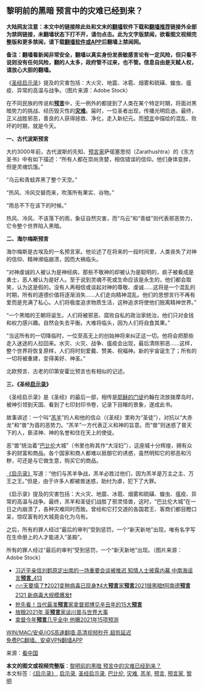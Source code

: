  <h2>黎明前的黑暗 预言中的灾难已经到来？</h2> <p class="notice"><b>大陆网友注意：本文中的链接除此处和文末的<a href="https://github.com/bannedbook/fanqiang" >翻墙</a>软件下载和<a href="https://github.com/killgcd/justmysocks/blob/master/README.md">翻墙推荐</a>链接外全部为禁网链接，未翻墙状态下打不开，请勿点击。此为文字版禁闻，欲看图文视频完整版和更多禁闻，请下载<a href="https://github.com/bannedbook/fanqiang">翻墙软件或APP</a>后翻墙上禁闻网。</p><p>备注：翻墙看新闻非常安全，翻墙以真实身份发表敏感言论有一定风险，但只看不说则没有任何风险，翻的人太多，政府管不过来，也不管。信息自由是天赋人权，请放心大胆的翻墙。</b></p>  <div class="entry"> <p id="conimg">《<a href="https://www.bannedbook.org/bnews/tag/%E5%9C%A3%E7%BB%8F%E5%90%AF%E7%A4%BA%E5%BD%95/" class="st_tag internal_tag" rel="tag" title="标签 圣经启示录 下的日志">圣经启示录</a>》提及的灾害包括：大火灾、地震、冰雹、烟雾和硫磺、蝗虫、瘟疫、异常的高温与战争。（图片来源：Adobe Stock）</p> <p>在不同民族的传说和<strong><span class='wp_keywordlink'><a href="https://www.bannedbook.org/forum5/" title="预言玄学禁书下载" rel="nofollow">预言</a></span></strong>中，无一例外的都提到了人类在某个特定时期，将面对黑暗势力的挑战、经历毁灭性的<strong><a href="https://www.bannedbook.org/bnews/tag/%E7%81%BE%E9%9A%BE/" class="st_tag internal_tag" rel="tag" title="标签 灾难 下的日志">灾难</a></strong>。届时，一位圣者出现，传播光明启迪。最终，正义战胜邪恶，善良的人获得拯救、净化，走入新纪元。而<a href="https://www.bannedbook.org/bnews/tag/%e9%a2%84%e8%a8%80/" class="st_tag internal_tag" rel="tag" title="标签 预言 下的日志">预言</a>中描绘的混乱、败坏的时期，就是今天。</p> <p><strong>一、古代波斯预言</strong></p> <p>大约3000年前，古代波斯的先知、<a href="https://www.bannedbook.org/bnews/tag/%e9%a2%84%e8%a8%80%e5%ae%b6/" class="st_tag internal_tag" rel="tag" title="标签 预言家 下的日志">预言家</a>萨偌塞思彻（Zarathushtra）的《东方圣书》中有如下描述：“所有人都在崇尚贪婪，相信错误的信仰。他们身体变胖，但是灵魂饥饿。”</p> <p>“乌云和青蛙弄黑了整个天空。”</p>  <p>“热风、冷风交替而来，吹落所有果实、谷物。”</p> <p>“雨总不下在该下的时候。”</p> <p>热风、冷风、不该落下的雨，象征自然灾害，而“乌云”和“青蛙”则代表邪恶势力，它令整个世界陷入黑暗。</p> <p><strong>二、海尔梅斯预言</strong></p> <p>海尔梅斯是古埃及的一名预言家。他论述了在将来的一段时间里，人类丧失了对神的信仰、精神濒临崩溃，因而大祸临头。</p>  <p>“对神虔诚的人被认为是神经病，那些不敬神的却被认为是聪明的，疯子被看成是勇士，恶人被认为是好人。至于说到灵魂不死或生命应该是永生的，他们都会取笑，认为这是假的。没有人再相信或谈起对神的尊敬、虔诚……这将是一个混乱的时期，所有的道德价值将逐渐消失……人们走向精神混乱。他们的思想言行不再有爱而是充满了私心。人们将极度追求物质生活，这种追求将使他们脱离精神世界。”</p> <p>“一个黑暗的王朝将诞生。人们将被邪恶、腐败自私的政治家统治，他们只对金钱和权力感兴趣。自然会失去平衡。大难将临头，因为人们将自食其果。”</p> <p>“当这所有的一切降临时，一位至高无上的创始神将来纠正这一切。他将会把那些走入迷途的人拉回来。水灾、火灾、战争、瘟疫会出现，最后清除邪恶……这样，整个世界将恢复原样，人们将时刻爱戴、赞美、祝福神。新的宇宙诞生了；所有的一切将被重建，变得美好、神圣。”</p> <p>北欧预言、古老的印第安霍比预言也有相似的记述。</p> <p><strong>三、《圣经<a href="https://www.bannedbook.org/bnews/tag/%E5%90%AF%E7%A4%BA%E5%BD%95/" class="st_tag internal_tag" rel="tag" title="标签 启示录 下的日志">启示录</a>》</strong></p>  <p>《圣经启示录》是《圣经》的最后一部，相传是<span class='wp_keywordlink'><a href="https://www.bannedbook.org/forum2/topic1317.html" title="耶稣的门徒是在搞政治吗" target="_blank">耶稣的门徒</a></span>约翰在流放拨摩岛时，被神引领到天国、看到了七印封印书卷，记录下目睹的景象，遂成此书。</p> <p>故事讲述：一个叫“<a href="https://www.bannedbook.org/bnews/tag/%E7%BE%94%E7%BE%8A/" class="st_tag internal_tag" rel="tag" title="标签 羔羊 下的日志">羔羊</a>”的人和他的信众（《圣经》里称为“圣徒”），对抗以“大赤龙”和“兽”为首的恶势力。“羔羊”一方代表正义和神的旨意。而“兽”则迷惑了普天下的人，亵渎神、神的名誉和住在天上的使徒。</p> <p>恶“兽”统治着“<a href="https://www.bannedbook.org/bnews/tag/%E5%B7%B4%E6%AF%94%E4%BC%A6/" class="st_tag internal_tag" rel="tag" title="标签 巴比伦 下的日志">巴比伦</a>大城”（书里也称其作“大淫妇”），这座城十分辉煌，拥有众多的财富和商品。各个国家和商人都难以抵御它的诱惑，虽然明知它的邪恶和污秽，可还是与它做生意，购买它的商品。</p> <p><a href="https://www.bannedbook.org/bnews/tag/%E3%80%8A%E5%90%AF%E7%A4%BA%E5%BD%95%E3%80%8B/" class="st_tag internal_tag" rel="tag" title="标签 《启示录》 下的日志">《启示录》</a>写道：“他们与羔羊争战，羔羊必胜过他们，因为羔羊是万主之主、万王之王。”但是，由于许多人都被兽迷惑，助纣为虐，犯下了大罪。</p> <p>《启示录》提及的灾害包括：大火灾、地震、冰雹、烟雾和硫磺、蝗虫、瘟疫、异常的高温与战争。最终，羔羊和圣徒们战胜了邪灵怪兽，这时，“巴比伦大城”在一日之内崩溃了，各种灾难同时而致。曾经和它打交道的各国君王、客商们都目瞪口呆，惊叹富有的大城竟会化为乌有。</p>  <p>之后，所有的罪人经过“最后的审判”受到惩罚，一个“新天新地”出现，唯有名字写在生命册上的人才能进入“圣殿”。</p> <p>所有的罪人经过“最后的审判”受到惩罚，一个“新天新地”出现。（图片来源：Adobe Stock）</p> <ul class='op-related-articles' title='相关阅读'> <li><a href='https://www.bannedbook.org/bnews/comments/20201224/1453906.html' target='_blank'>习近平亲信刘鹤原定出席的一场重要会谈被推迟 知情人士披露内幕 中南海谣言<b>预言</b>_413</a></li> <li><a href='https://www.bannedbook.org/bnews/bannedvideo/20201224/1453880.html' target='_blank'>🔥🔥天要塌了❓2021变种病毒已现身❓4大<b>预言</b>家<b>预言</b>2021很黑暗❗阿南德<b>预言</b>2121 新病毒大规模爆发❗</a></li> <li><a href='https://www.bannedbook.org/bnews/comments/20201224/1453873.html' target='_blank'>抢先看！当代最准<b>预言</b>家拿督郑博见辛丑年的15大<b>预言</b></a></li> <li><a href='https://www.bannedbook.org/bnews/comments/20201224/1453688.html' target='_blank'>放眼2021年 英<b>预言</b>家谈川普与世界大事</a></li> <li><a href='https://www.bannedbook.org/bnews/worldnews/20201223/1453371.html' target='_blank'>拿督今年<b>预言</b>几乎全中 他曝2021年15项预测</a></li> </ul> <p class="texttj"> <a href="https://github.com/bannedbook/fanqiang/wiki/V2ray%E6%9C%BA%E5%9C%BA" target="_blank">WIN/MAC/安卓/iOS高速翻墙:高清视频秒开,超低延迟</a><br/> <a href="https://github.com/bannedbook/fanqiang/wiki/%E7%A6%81%E9%97%BB%E7%BD%91%E5%AE%89%E5%8D%93%E7%BF%BB%E5%A2%99%E6%96%B0%E9%97%BBAPP" target="_blank">免费PC翻墙、安卓VPN翻墙APP</a></p><p> 来源：<span class='wp_keywordlink_affiliate'><a href="https://www.secretchina.com/" title="看中国" target="_blank">看中国</a></span> </p><a name='sharetosocial'></a>       <div><b>本文的图文或视频完整版</b>：<a href='https://www.bannedbook.org/bnews/comments/20201224/1453985.html'>黎明前的黑暗 预言中的灾难已经到来？</a></div>  </div><!--END ENTRY--> <div class="postfooter"> <div>本文标签：<a href="https://www.bannedbook.org/bnews/tag/%E3%80%8A%E5%90%AF%E7%A4%BA%E5%BD%95%E3%80%8B/" rel="tag">《启示录》</a>, <a href="https://www.bannedbook.org/bnews/tag/%E5%90%AF%E7%A4%BA%E5%BD%95/" rel="tag">启示录</a>, <a href="https://www.bannedbook.org/bnews/tag/%E5%9C%A3%E7%BB%8F%E5%90%AF%E7%A4%BA%E5%BD%95/" rel="tag">圣经启示录</a>, <a href="https://www.bannedbook.org/bnews/tag/%E5%B7%B4%E6%AF%94%E4%BC%A6/" rel="tag">巴比伦</a>, <a href="https://www.bannedbook.org/bnews/tag/%E7%81%BE%E9%9A%BE/" rel="tag">灾难</a>, <a href="https://www.bannedbook.org/bnews/tag/%E7%BE%94%E7%BE%8A/" rel="tag">羔羊</a>, <a href="https://www.bannedbook.org/bnews/tag/%e9%a2%84%e8%a8%80/" rel="tag">预言</a>, <a href="https://www.bannedbook.org/bnews/tag/%e9%a2%84%e8%a8%80%e5%ae%b6/" rel="tag">预言家</a>, <a href="https://www.bannedbook.org/bnews/tag/%e9%bb%8e%e6%98%8e/" rel="tag">黎明</a></div>  </div><!--END POSTFOOTER--> 